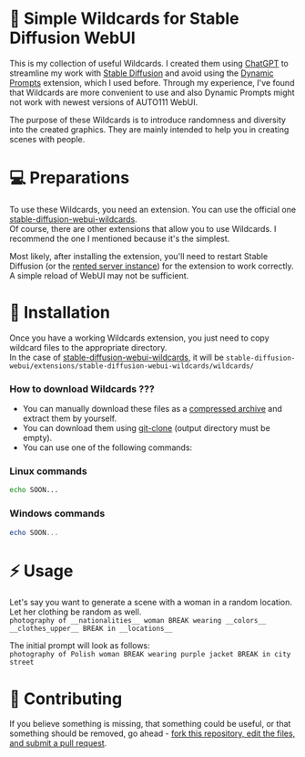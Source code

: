 # 📑 Simple Wildcards for Stable Diffusion WebUI

This is my collection of useful Wildcards. I created them using [ChatGPT](https://chat.openai.com) to streamline my work with [Stable Diffusion](https://github.com/AUTOMATIC1111/stable-diffusion-webui) and avoid using the [Dynamic Prompts](https://github.com/adieyal/sd-dynamic-prompts) extension, which I used before. Through my experience, I've found that Wildcards are more convenient to use and also Dynamic Prompts might not work with newest versions of AUTO111 WebUI.

The purpose of these Wildcards is to introduce randomness and diversity into the created graphics. They are mainly intended to help you in creating scenes with people.

# 💻 Preparations

To use these Wildcards, you need an extension. You can use the official one [stable-diffusion-webui-wildcards](https://github.com/AUTOMATIC1111/stable-diffusion-webui-wildcards).  
Of course, there are other extensions that allow you to use Wildcards. I recommend the one I mentioned because it's the simplest.

Most likely, after installing the extension, you'll need to restart Stable Diffusion (or the [rented server instance](https://cloud.vast.ai/?ref_id=62878&creator_id=42512&name=null)) for the extension to work correctly. A simple reload of WebUI may not be sufficient.

# 💾 Installation
Once you have a working Wildcards extension, you just need to copy wildcard files to the appropriate directory.  
In the case of [stable-diffusion-webui-wildcards](https://github.com/AUTOMATIC1111/stable-diffusion-webui-wildcards), it will be   `stable-diffusion-webui/extensions/stable-diffusion-webui-wildcards/wildcards/`


### How to download Wildcards ???

- You can manually download these files as a [compressed archive](https://github.com/Avaray/stable-diffusion-simple-wildcards/archive/refs/heads/main.zip) and extract them by yourself.
- You can download them using [git-clone](https://git-scm.com/docs/git-clone) (output directory must be empty).
- You can use one of the following commands:

### Linux commands
```bash
echo SOON...
```

### Windows commands
```powershell
echo SOON...
```

# ⚡️ Usage
Let's say you want to generate a scene with a woman in a random location. Let her clothing be random as well.  
`photography of __nationalities__ woman BREAK wearing __colors__ __clothes_upper__ BREAK in __locations__`

The initial prompt will look as follows:  
`photography of Polish woman BREAK wearing purple jacket BREAK in city street`


# 📝 Contributing
If you believe something is missing, that something could be useful, or that something should be removed, go ahead - [fork this repository, edit the files, and submit a pull request](https://docs.github.com/en/get-started/quickstart/contributing-to-projects).
